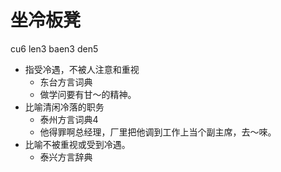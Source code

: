 # 坐冷板凳
cu6 len3 baen3 den5
+ 指受冷遇，不被人注意和重视
  * 东台方言词典
  - 做学问要有甘～的精神。
+ 比喻清闲冷落的职务
  * 泰州方言词典4
  - 他得罪啊总经理，厂里把他调到工作上当个副主席，去～唻。
+ 比喻不被重视或受到冷遇。
  * 泰兴方言辞典
